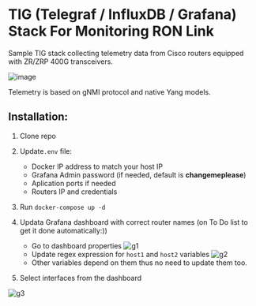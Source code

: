 # TIG (Telegraf / InfluxDB / Grafana) Stack For Monitoring RON Link

Sample TIG stack collecting telemetry data from Cisco routers equipped with ZR/ZRP 400G transceivers. 

![image](https://user-images.githubusercontent.com/118137428/216769416-63d638ca-523e-4b51-a770-ef9dc5fa49b8.png)

Telemetry is based on gNMI protocol and native Yang models.

## Installation:
  1. Clone repo
  2. Update`.env` file:
     * Docker IP address to match your host IP
     * Grafana Admin password (if needed, default is **changemeplease**)
     * Aplication ports if needed
     * Routers IP and credentials
  3. Run `docker-compose up -d`
  4. Updata Grafana dashboard with correct router names (on To Do list to get it done automatically:))
     * Go to dashboard properties
     ![g1](https://user-images.githubusercontent.com/118137428/201667010-78e5c060-0e6c-4dee-8145-283b7558f866.jpg)
     * Update regex expression for `host1` and `host2` variables
     ![g2](https://user-images.githubusercontent.com/118137428/201667321-540e69f9-7825-4dd4-8ea7-98f9daea5eb2.jpg)
     * Other variables depend on them thus no need to update them too.
     
   5. Select interfaces from the dashboard
   
   ![g3](https://user-images.githubusercontent.com/118137428/201668056-6808346b-3122-496e-ac8c-c4250268e249.jpg)




